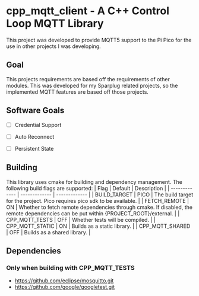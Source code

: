 
# cpp_mqtt_client - A C++ Control Loop MQTT Library
This project was developed to provide MQTT5 support to the Pi Pico for the use in other projects I was developing.

## Goal
This projects requirements are based off the requirements of other modules. This was developed for my Sparplug related projects, so the implemented MQTT features are based off those projects. 

## Software Goals
- [ ] Credential Support
- [ ] Auto Reconnect
- [ ] Persistent State


## Building
This library uses cmake for building and dependency management.
The following build flags are supported:
| Flag  | Default | Description |
| ------------- | ------------- |  ------------- |
| BUILD_TARGET | PICO | The build target for the project. Pico requires pico sdk to be available. |
| FETCH_REMOTE | ON | Whether to fetch remote dependencies through cmake. If disabled, the remote dependencies can be put within {PROJECT_ROOT}/external. |
| CPP_MQTT_TESTS | OFF | Whether tests will be compiled. |
| CPP_MQTT_STATIC | ON | Builds as a static library. |
| CPP_MQTT_SHARED | OFF | Builds as a shared library. |

## Dependencies
### Only when building with CPP_MQTT_TESTS
- https://github.com/eclipse/mosquitto.git
- https://github.com/google/googletest.git
